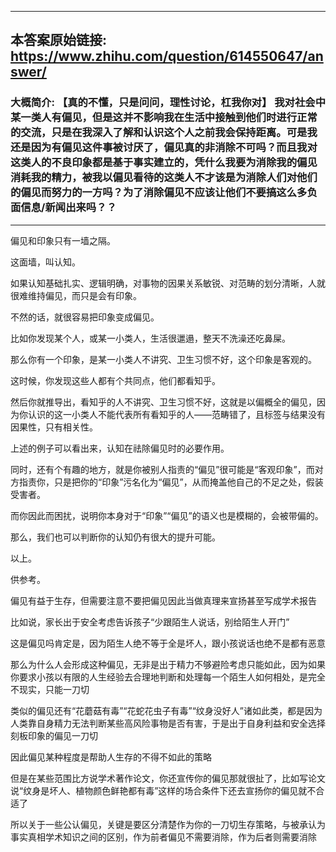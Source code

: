 ----------------------------------------
## 本答案原始链接: https://www.zhihu.com/question/614550647/answer/
### 大概简介: 【真的不懂，只是问问，理性讨论，杠我你对】 我对社会中某一类人有偏见，但是这并不影响我在生活中接触到他们时进行正常的交流，只是在我深入了解和认识这个人之前我会保持距离。可是我还是因为有偏见这件事被讨厌了，偏见真的非消除不可吗？而且我对这类人的不良印象都是基于事实建立的，凭什么我要为消除我的偏见消耗我的精力，被我以偏见看待的这类人不才该是为消除人们对他们的偏见而努力的一方吗？为了消除偏见不应该让他们不要搞这么多负面信息/新闻出来吗？？
----------------------------------------
偏见和印象只有一墙之隔。

这面墙，叫认知。

如果认知基础扎实、逻辑明确，对事物的因果关系敏锐、对范畴的划分清晰，人就很难维持偏见，而只是会有印象。

不然的话，就很容易把印象变成偏见。

比如你发现某个人，或某一小类人，生活很邋遢，整天不洗澡还吃鼻屎。

那么你有一个印象，是某一小类人不讲究、卫生习惯不好，这个印象是客观的。

这时候，你发现这些人都有个共同点，他们都看知乎。

然后你就推导出，看知乎的人不讲究、卫生习惯不好，这就是以偏概全的偏见，因为你认识的这一小类人不能代表所有看知乎的人——范畴错了，且标签与结果没有因果性，只有相关性。

上述的例子可以看出来，认知在祛除偏见时的必要作用。

同时，还有个有趣的地方，就是你被别人指责的“偏见”很可能是“客观印象”，而对方指责你，只是把你的“印象”污名化为“偏见”，从而掩盖他自己的不足之处，假装受害者。

而你因此而困扰，说明你本身对于“印象”“偏见”的语义也是模糊的，会被带偏的。

那么，我们也可以判断你的认知仍有很大的提升可能。

以上。

供参考。







偏见有益于生存，但需要注意不要把偏见因此当做真理来宣扬甚至写成学术报告

比如说，家长出于安全考虑告诉孩子“少跟陌生人说话，别给陌生人开门”

这是偏见吗肯定是，因为陌生人绝不等于全是坏人，跟小孩说话也绝不是都有恶意

那么为什么人会形成这种偏见，无非是出于精力不够避险考虑只能如此，因为如果你要求小孩以有限的人生经验去合理地判断和处理每一个陌生人如何相处，是完全不现实，只能一刀切

类似的偏见还有“花蘑菇有毒”“花蛇花虫子有毒”“纹身没好人”诸如此类，都是因为人类靠自身精力无法判断某些高风险事物是否有害，于是出于自身利益和安全选择刻板印象的偏见一刀切

因此偏见某种程度是帮助人生存的不得不如此的策略

但是在某些范围比方说学术著作论文，你还宣传你的偏见那就很扯了，比如写论文说“纹身是坏人、植物颜色鲜艳都有毒”这样的场合条件下还去宣扬你的偏见就不合适了

所以关于一些公认偏见，关键是要区分清楚作为你的一刀切生存策略，与被承认为事实真相学术知识之间的区别，作为前者偏见不需要消除，作为后者则需要消除